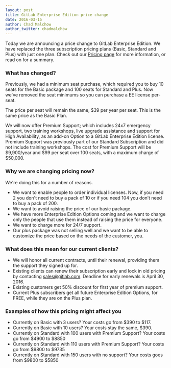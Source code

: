 ```yaml
---
layout: post
title: GitLab Enterprise Edition price change
date: 2016-03-15
author: Chad Malchow
author_twitter: chadmalchow
---
```


Today we are announcing a price change to GitLab Enterprise Edition.
We have replaced the three subscription pricing plans (Basic, Standard and Plus)
with just one plan.
Check out our [Pricing page][pricing] for more information, or read on for a summary.

<!--more-->

### What has changed?

Previously, we had a minimum seat purchase, which required you to buy
10 seats for the Basic package and 100 seats for Standard and Plus.
Now we've removed the seat minimums so you can purchase a EE license per-seat.

The price per seat will remain the same, $39 per year per seat.
This is the same price as the Basic Plan.  

We will now offer Premium Support; which includes 24x7 emergency support, two training workshops,
live upgrade assistance and support for High Availability, as an add-on Option to a
GitLab Enterprise Edition license. Premium Support was previously part of our Standard Subscription and did not include training workshops.
The cost for Premium Support will be $9,900/year and $99 per seat over 100 seats,
with a maximum charge of $50,000.

### Why we are changing pricing now?

We're doing this for a number of reasons.

- We want to enable people to order individual licenses. Now, if you need 2
you don't need to buy a pack of 10 or if you need 104 you don’t need to buy a pack of 200.
- We want to avoid raising the price of our basic package.
- We have more Enterprise Edition Options coming and we want to charge only the people that use
them instead of raising the price for everyone.
- We want to charge more for 24/7 support.
- Our plus package was not selling well and we want to be able to customize
the price based on the needs of the customer, you.

### What does this mean for our current clients?

- We will honor all current contracts, until their renewal, providing them the support they signed up for.
- Existing clients can renew their subscription early and lock in old
pricing by contacting sales@gitlab.com.
Deadline for early renewals is April 30, 2016.
- Existing customers get 50% discount for first year of premium support.
- Current Plus subscribers get all future Enterprise Edition Options, for FREE, while they are on the Plus plan.

### Examples of how this pricing might affect you

- Currently on Basic with 3 users? Your costs go from $390 to $117.
- Currently on Basic with 10 users? Your costs stay the same, $390.
- Currently on Standard with 100 users with Premium Support? Your costs go from $4900 to $8850
- Currently on Standard with 110 users with Premium Support? Your costs go from $9800 to $9735
- Currently on Standard with 150 users with no support? Your costs goes from $9800 to $5850


[pricing]: https://about.gitlab.com/pricing/

